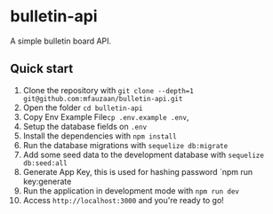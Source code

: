 # bulletin-api
A simple bulletin board API.

## Quick start

1. Clone the repository with `git clone --depth=1 git@github.com:mfauzaan/bulletin-api.git`
2. Open the folder `cd bulletin-api`
3. Copy Env Example File`cp .env.example .env`,
4. Setup the database fields on `.env`
5. Install the dependencies with `npm install`
6. Run the database migrations with `sequelize db:migrate`
7. Add some seed data to the development database with `sequelize db:seed:all`
8. Generate App Key, this is used for hashing password `npm run key:generate  
8. Run the application in development mode with `npm run dev`
9. Access `http://localhost:3000` and you're ready to go!

